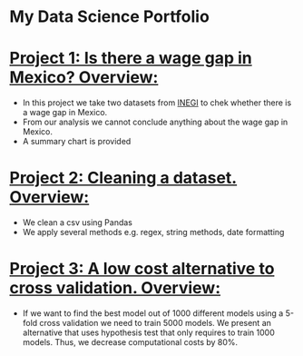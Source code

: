 # My Data Science Portfolio

# [Project 1: Is there a wage gap in Mexico? Overview:](https://github.com/luis-telesforo/DS_Project1)
* In this project we take two datasets from [INEGI](https://www.inegi.org.mx/contenidos/programas/enoe/15ymas/datosabiertos/2022/conjunto_de_datos_enoen_2022_1t_csv.zip) to chek whether there is a wage gap in Mexico.
* From our analysis we cannot conclude anything about the wage gap in Mexico.
* A summary chart is provided

# [Project 2: Cleaning a dataset. Overview:](https://github.com/luis-telesforo/DS_Project2)
* We clean a csv using Pandas
* We apply several methods e.g. regex, string methods, date formatting

# [Project 3: A low cost alternative to cross validation. Overview:](https://github.com/luis-telesforo/DS_Project3)
* If we want to find the best model out of 1000 different models using a 5-fold cross validation we need to train 5000 models. We present an alternative that uses hypothesis test that only requires to train 1000 models. Thus, we decrease computational costs by 80%.
